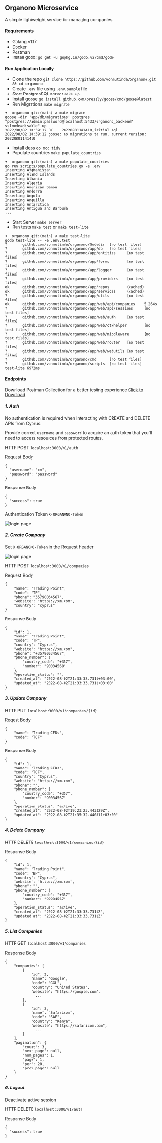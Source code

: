 ## Organono Microservice
A simple lightweight service for managing companies

#### Requirements

- Golang v1.17
- Docker
- Postman
- Install godo: `go get -u gopkg.in/godo.v2/cmd/godo`

#### Run Application Locally

- Clone the repo `git clone https://github.com/vonmutinda/organono.git && cd organono`
- Create `.env` file using `.env.sample` file
- Start PostgresSQL server `make up`
- Install goose `go install github.com/pressly/goose/cmd/goose@latest`
- Run Migrations `make migrate`

```shell
➜  organono git:(main) ✗ make migrate
goose -dir 'app/db/migrations' postgres "postgres://admin:password@localhost:5433/organono_backend?sslmode=disable" up
2022/08/02 18:39:12 OK    20220801141410_initial.sql
2022/08/02 18:39:12 goose: no migrations to run. current version: 20220801141410
```

- Install deps `go mod tidy`
- Populate countries `make populate_countries`

```shell
➜  organono git:(main) ✗ make populate_countries
go run scripts/populate_countries.go -e .env
Inserting Afghanistan
Inserting Aland Islands
Inserting Albania
Inserting Algeria
Inserting American Samoa
Inserting Andorra
Inserting Angola
Inserting Anguilla
Inserting Antarctica
Inserting Antigua and Barbuda
...
```

- Start Server `make server`
- Run tests `make test` or `make test-lite`

```shell
➜  organono git:(main) ✗ make test-lite
godo test-lite -- -e .env.test
?       github.com/vonmutinda/organono/Gododir  [no test files]
?       github.com/vonmutinda/organono/app/db   [no test files]
?       github.com/vonmutinda/organono/app/entities     [no test files]
?       github.com/vonmutinda/organono/app/forms        [no test files]
?       github.com/vonmutinda/organono/app/logger       [no test files]
?       github.com/vonmutinda/organono/app/providers    [no test files]
ok      github.com/vonmutinda/organono/app/repos        (cached)
ok      github.com/vonmutinda/organono/app/services     (cached)
?       github.com/vonmutinda/organono/app/utils        [no test files]
ok      github.com/vonmutinda/organono/app/web/api/companies    5.264s
?       github.com/vonmutinda/organono/app/web/api/sessions     [no test files]
?       github.com/vonmutinda/organono/app/web/auth     [no test files]
?       github.com/vonmutinda/organono/app/web/ctxhelper        [no test files]
?       github.com/vonmutinda/organono/app/web/middleware       [no test files]
?       github.com/vonmutinda/organono/app/web/router   [no test files]
?       github.com/vonmutinda/organono/app/web/webutils [no test files]
?       github.com/vonmutinda/organono/cmd      [no test files]
?       github.com/vonmutinda/organono/scripts  [no test files]
test-lite 6972ms
```

#### Endpoints

Download Postman Collection for a better testing experience [Click to Download](https://github.com/vonmutinda/organono/blob/main/Organono.postman_collection.json)

##### 1. Auth

No authentication is required when interacting with CREATE and DELETE APIs from Cyprus.

Provide correct `username` and `password` to acquire an auth token that you'll need to access resources from protected routes.

HTTP POST `localhost:3000/v1/auth`

Request Body

```shell
{
  "username": "xm",
  "password": "password"
}
```

Response Body

```shell
{
  "success": true
}
```

Authentication Token `X-ORGANONO-Token`

<img src="assets/login-to-organono.png"  alt="login page">

##### 2. Create Company

Set `X-ORGANONO-Token` in the Request Header

<img src="assets/set-x-organono-token.png"  alt="login page">

HTTP POST `localhost:3000/v1/companies`

Request Body

```shell
{
    "name": "Trading Point",
    "code": "TP",
    "phone": "35790034567",
    "website": "https://xm.com",
    "country": "cyprus"
}
```

Response Body

```shell
{
    "id": 1,
    "name": "Trading Point",
    "code": "TP",
    "country": "Cyprus",
    "website": "https://xm.com",
    "phone": "+35790034567",
    "phone_number": {
        "country_code": "+357",
        "number": "90034568"
    },
    "operation_status": "",
    "created_at": "2022-08-02T21:33:33.7311+03:00",
    "updated_at": "2022-08-02T21:33:33.7311+03:00"
}
```

##### 3. Update Company

HTTP PUT `localhost:3000/v1/companies/{id}`

Reqest Body

```shell
{
    "name": "Trading CFDs",
    "code": "TCF"
}
```

Response Body

```shell
{
    "id": 1,
    "name": "Trading CFDs",
    "code": "TCF",
    "country": "Cyprus",
    "website": "https://xm.com",
    "phone": "",
    "phone_number": {
        "country_code": "+357",
        "number": "90034567"
    },
    "operation_status": "active",
    "created_at": "2022-08-02T19:23:23.443329Z",
    "updated_at": "2022-08-02T21:35:32.440811+03:00"
}
```

##### 4. Delete Company

HTTP DELETE `localhost:3000/v1/companies/{id}`

Response Body

```shell
{
    "id": 1,
    "name": "Trading Point",
    "code": "BP",
    "country": "Cyprus",
    "website": "https://xm.com",
    "phone": "",
    "phone_number": {
        "country_code": "+357",
        "number": "90034567"
    },
    "operation_status": "active",
    "created_at": "2022-08-02T21:33:33.7311Z",
    "updated_at": "2022-08-02T21:33:33.7311Z"
}
```

##### 5. List Companies
HTTP GET `localhost:3000/v1/companies`

Response Body
```shell
{
    "companies": [
        {
            "id": 2,
            "name": "Google",
            "code": "GGL",
            "country": "United States",
            "website": "https://google.com",
              ...
        },
        {
            "id": 3,
            "name": "Safaricom",
            "code": "SAF",
            "country": "Kenya",
            "website": "https://safaricom.com",
              ...
        }
    ],
    "pagination": {
        "count": 3,
        "next_page": null,
        "num_pages": 1,
        "page": 1,
        "per": 20,
        "prev_page": null
    }
}
```

##### 6. Logout

Deactivate active session

HTTP DELETE `localhost:3000/v1/auth`

Response Body

```shell
{
  "success": true
}
```
